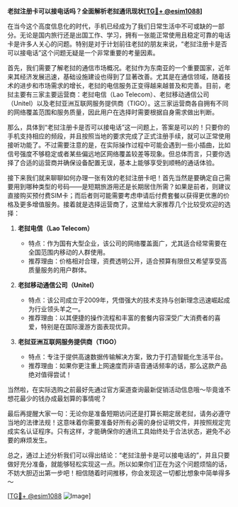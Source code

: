 **老挝注册卡可以接电话吗？全面解析老挝通讯现状[[TG💪+ @esim1088](https://t.me/s/esim1088)]**

在当今这个高度信息化的时代，手机已经成为了我们日常生活中不可或缺的一部分。无论是国内旅行还是出国工作、学习，拥有一张能正常使用且稳定可靠的电话卡是许多人关心的问题。特别是对于计划前往老挝的朋友来说，“老挝注册卡是否可以接电话”这个问题无疑是一个非常重要的考量因素。

首先，我们需要了解老挝的通信市场概况。老挝作为东南亚的一个重要国家，近年来其经济发展迅速，基础设施建设也得到了显著改善。尤其是在通信领域，随着技术的进步和市场需求的增长，老挝的电信服务正变得越来越普及和完善。目前，老挝主要有三家主要运营商：老挝电信（Lao Telecom）、老挝移动通信公司（Unitel）以及老挝亚洲互联网服务提供商（TIGO）。这三家运营商各自拥有不同的网络覆盖范围和服务质量，因此用户在选择时需要根据自身需求做出判断。

那么，具体到“老挝注册卡是否可以接电话”这一问题上，答案是可以的！只要你的手机支持相应的频段，并且按照当地的要求完成了正式注册手续，就可以正常使用接听功能了。不过需要注意的是，在实际操作过程中可能会遇到一些小插曲，比如信号强度不够稳定或者某些偏远地区网络覆盖较差等现象。但总体而言，只要你选择了合适的运营商并确保设备配置无误，基本上能够享受到顺畅的通话体验。

接下来我们就来聊聊如何办理一张有效的老挝注册卡吧！首先当然是要确定自己需要用到哪种类型的号码——是短期旅游用还是长期居住所需？如果是前者，则建议直接购买预付费SIM卡；而后者则可能需要考虑申请后付费套餐以获得更优惠的价格及更多增值服务。接着就是选择运营商了，这里给大家推荐几个比较受欢迎的选择：

1. **老挝电信（Lao Telecom）**
   - 特点：作为国有大型企业，该公司的网络覆盖面广，尤其适合经常需要在全国范围内移动的人群使用。
   - 推荐理由：价格相对合理，资费透明公开，适合预算有限但又希望享受高质量服务的用户群体。

2. **老挝移动通信公司（Unitel）**
   - 特点：该公司成立于2009年，凭借强大的技术支持与创新理念迅速崛起成为行业领头羊之一。
   - 推荐理由：以其便捷的操作流程和丰富的套餐内容深受广大消费者的喜爱，特别是在国际漫游方面表现优异。

3. **老挝亚洲互联网服务提供商（TIGO）**
   - 特点：专注于提供高速数据传输解决方案，致力于打造智能化生活平台。
   - 推荐理由：如果你更注重上网速度而非语音通话频率的话，那么这款产品绝对值得尝试！

当然啦，在实际选购之前最好先通过官方渠道查询最新促销活动信息哦～毕竟谁不想花最少的钱办成最划算的事情呢？

最后再提醒大家一句：无论你是准备短期访问还是打算长期定居老挝，请务必遵守当地的法律法规！这意味着你需要准备好所有必需的身份证明文件，并按照规定完成实名认证程序。只有这样，才能确保你的通讯工具始终处于合法状态，避免不必要的麻烦发生。

总之，通过上述分析我们可以得出结论：“老挝注册卡是可以接电话的”，并且只要做好充分准备，就能够轻松实现这一点。所以如果你们正在为这个问题烦恼的话，不妨大胆迈出第一步吧！相信随着时间推移，你会发现这一切都比想象中简单得多～

[[TG💪+ @esim1088](https://t.me/s/esim1088) ![Image](https://i.postimg.cc/4NQfJmqS/Snipaste-2025-05-13-00-14-12.png)]